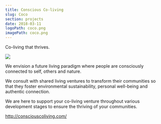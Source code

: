 ```yaml
---
title: Conscious Co-living
slug: Coco
section: projects
date: 2018-03-11
logoPath: coco.png
imagePath: coco.png
---
```

Co-living that thrives.

<img src="/images/coco.png">

We envision a future living paradigm where people are consciously connected to self, others and nature.

We consult with shared living ventures to transform their communities so that they foster environmental sustainability, personal well-being and authentic connection.

We are here to support your co-living venture throughout various development stages to ensure the thriving of your communities.

http://consciouscoliving.com/
